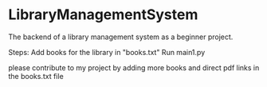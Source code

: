 # LibraryManagementSystem
The backend of a library management system as a beginner project.

Steps:
Add books for the library in "books.txt"
Run main1.py

please contribute to my project by adding more books and direct pdf links in the books.txt file
